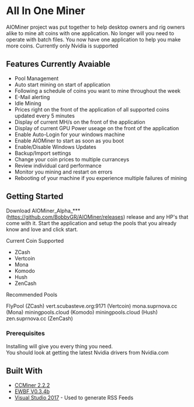 # All In One Miner

AIOMiner project was put together to help desktop owners and rig owners alike to mine alt coins with one application.  No longer will you
need to operate with batch files.  You now have one application to help you make more coins.  Currently only Nvidia is supported


## Features Currently Avaiable
 - Pool Management
 - Auto start mining on start of application
 - Following a schedule of coins you want to mine throughout the week
 - E-Mail alerting
 - Idle Mining
 - Prices right on the front of the application of all supported coins updated every 5 minutes
 - Display of current MH/s on the front of the application
 - Display of current GPU Power useage on the front of the application
 - Enable Auto-Login for your windows machine
 - Enable AIOMiner to start as soon as you boot 
 - Enable/Disable Windows Updates
 - Backup/Import settings
 - Change your coin prices to multiple curranceys
 - Review individual card performance
 - Monitor you mining and restart on errors
 - Rebooting of your machine if you experience multiple failures of mining

## Getting Started

Download AIOMiner_Alpha_*** (https://github.com/BobbyGR/AIOMiner/releases) release and any HP's that come with it.  Start the application and setup the pools that you already know and love and 
click start. 

Current Coin Supported
- ZCash  
- Vertcoin
- Mona
- Komodo
- Hush
- ZenCash

Recommended Pools

FlyPool (ZCash)
vert.scubasteve.org:9171 (Vertcoin)
mona.suprnova.cc (Mona)
miningpools.cloud (Komodo)
miningpools.cloud (Hush)
zen.suprnova.cc (ZenCash)

### Prerequisites

Installing will give you every thing you need.  
You should look at getting the latest Nvidia drivers from Nvidia.com


## Built With

* [CCMiner 2.2.2](https://github.com/tpruvot/ccminer/releases)
* [EWBF V0.3.4b](https://github.com/nanopool/ewbf-miner/releases)
* [Visual Studio 2017](https://rometools.github.io/rome/) - Used to generate RSS Feeds
